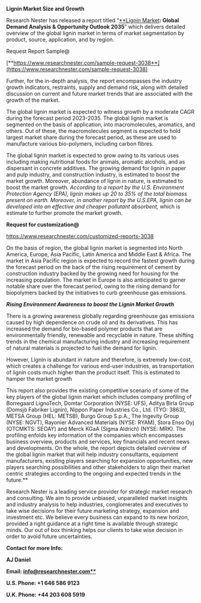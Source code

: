 ﻿**Lignin Market Size and Growth**

Research Nester has released a report titled “[**Lignin Market](https://www.researchnester.com/reports/lignin-market/3038)**: Global Demand Analysis & Opportunity Outlook 2035**” which delivers detailed overview of the global lignin market in terms of market segmentation by product, source, application, and by region.

Request Report Sample@

[**https://www.researchnester.com/sample-request-3038**](https://www.researchnester.com/sample-request-3038)

Further, for the in-depth analysis, the report encompasses the industry growth indicators, restraints, supply and demand risk, along with detailed discussion on current and future market trends that are associated with the growth of the market.

The global lignin market is expected to witness growth by a moderate CAGR during the forecast period 2023-2035. The global lignin market is segmented on the basis of application, into macromolecules, aromatics, and others. Out of these, the macromolecules segment is expected to hold largest market share during the forecast period, as these are used to manufacture various bio-polymers, including carbon fibres.

The global lignin market is expected to grow owing to its various uses including making nutritional foods for animals, aromatic alcohols, and as dispersant in concrete additives. The growing demand for lignin in paper and pulp industry, and construction industry, is estimated to boost the market growth. Moreover, abundance of lignin in nature, is estimated to boost the market growth. *According to a report by the U.S. Environment Protection Agency (EPA), lignin makes up 20 to 35% of the total biomass present on earth. Moreover, in another report by the U.S.EPA, lignin can be developed into an effective and cheaper pollutant absorbent,* which is estimate to further promote the market growth.

**Request for customization@**

<https://www.researchnester.com/customized-reports-3038> 

On the basis of region, the global lignin market is segmented into North America, Europe, Asia Pacific, Latin America and Middle East & Africa. The market in Asia Pacific region is expected to record the fastest growth during the forecast period on the back of the rising requirement of cement by construction industry backed by the growing need for housing for the increasing population. The market in Europe is also anticipated to garner notable share over the forecast period, owing to the rising demand for biopolymers backed by the initiatives to curb greenhouse gas emissions. 

***Rising Environment Awareness to boost the Lignin Market Growth***

There is a growing awareness globally regarding greenhouse gas emissions caused by high dependence on crude oil and its derivatives.  This has increased the demand for bio-based polymer products that are environmentally friendly, renewable and recyclable in nature. These shifting trends in the chemical manufacturing industry and increasing requirement of natural materials is projected to fuel the demand for lignin. 

However, Lignin is abundant in nature and therefore, is extremely low-cost, which creates a challenge for various end-user industries, as transportation of lignin costs much higher than the product itself. This is estimated to hamper the market growth

This report also provides the existing competitive scenario of some of the key players of the global lignin market which includes company profiling of Borregaard LignoTech, Domtar Corporation (NYSE: UFS), Aditya Birla Group (Domsjö Fabriker Lignin), Nippon Paper Industries Co., Ltd. (TYO: 3863), METSA Group (HEL: METSB), Burgo Group S.p.A., The Ingevity Group (NYSE: NGVT), Rayonier Advanced Materials (NYSE: RYAM), Stora Enso Oyj (OTCMKTS: SEOAY) and Merck KGaA (Sigma Aldrich) (NYSE: MRK). The profiling enfolds key information of the companies which encompasses business overview, products and services, key financials and recent news and developments. On the whole, the report depicts detailed overview of the global lignin market that will help industry consultants, equipment manufacturers, existing players searching for expansion opportunities, new players searching possibilities and other stakeholders to align their market centric strategies according to the ongoing and expected trends in the future.** 

Research Nester is a leading service provider for strategic market research and consulting. We aim to provide unbiased, unparalleled market insights and industry analysis to help industries, conglomerates and executives to take wise decisions for their future marketing strategy, expansion and investment etc. We believe every business can expand to its new horizon, provided a right guidance at a right time is available through strategic minds. Our out of box thinking helps our clients to take wise decision in order to avoid future uncertainties.

**Contact for more Info:**

**AJ Daniel**

**Email: [info@researchnester.com**](mailto:info@researchnester.com)**

**U.S. Phone: +1 646 586 9123** 

**U.K. Phone: +44 203 608 5919**
